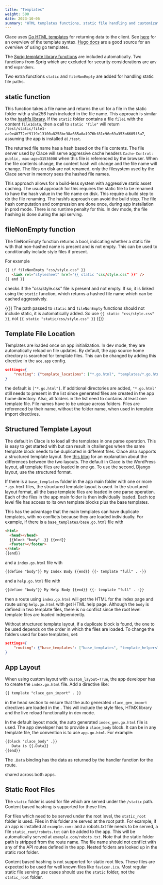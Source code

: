 ```yaml
---
title: "Templates"
weight: 500
date: 2023-10-06
summary: "HTML templates functions, static file handling and customizations"
---
```


Clace uses [Go HTML templates](https://pkg.go.dev/html/template@go1.21.2) for returning data to the client. See [here](https://pkg.go.dev/text/template@go1.21.2) for an overview of the template syntax. [Hugo docs](https://gohugo.io/templates/introduction/) are a good source for an overview of using go templates.

The [Sprig template library functions](http://masterminds.github.io/sprig/) are included automatically. Two functions from Sprig which are excluded for security considerations are `env` and `expandenv`.

Two extra functions `static` and `fileNonEmpty` are added for handling static file paths.

## static function

This function takes a file name and returns the url for a file in the static folder with a sha256 hash included in the file name. This approach is similar to the [hashfs library](https://github.com/benbjohnson/hashfs). If the `static` folder contains a file `file1` with the content `file1data`, then a call to `static "file"` will return `/test/static/file1-ca9e40772ef9119c13100a8258bc38a665a0a1976bf81c96e69a353b6605f5a7`, assuming the app is installed at `/test`.

The returned file name has a hash based on the file contents. The file server used by Clace will serve aggressive cache headers `Cache-Control: public, max-age=31536000` when this file is referenced by the browser. When the file contents change, the content hash will change and the file name will change. The files on disk are not renamed, only the filesystem used by the Clace server in memory sees the hashed file names.

This approach allows for a build-less system with aggressive static asset caching. The usual approach for this requires the static file to be renamed to have the hash value in the file name on disk. This require a build step to do the file renaming. The hashfs approach can avoid the build step. The file hash computation and compression are done once, during app installation in prod mode. There is no runtime penalty for this. In dev mode, the file hashing is done during the api serving.

## fileNonEmpty function

The fileNonEmpty function returns a bool, indicating whether a static file with that non-hashed name is present and is not empty. This can be used to conditionally include style files if present.

For example

<!-- prettier-ignore -->
```html
{{ if fileNonEmpty "css/style.css" }}
   <link rel="stylesheet" href="{{ static "css/style.css" }}" />
{{ end }}
```

<!-- prettier-ignore-end -->

checks if the "css/style.css" file is present and not empty. If so, it is linked using the `static` function, which returns a hashed file name which can be cached aggressively.

{{<callout type="warning" >}}
The path passed to `static` and `fileNonEmpty` functions should not include static, it is automatically added. So use `{{ static "css/style.css" }}`, not `{{ static "static/css/style.css" }}`
{{</callout>}}

## Template File Location

Templates are loaded once on app initialization. In dev mode, they are automatically reload on file updates. By default, the app source home directory is searched for template files. This can be changed by adding this directive in the `ace.app` config.

```json
settings={
    "routing": {"template_locations": ["*.go.html", "templates/*.go.html"]}
}
```

the default is `["*.go.html"]`. If additional directories are added, `"*.go.html"` still needs to present in the list since generated files are created in the app home directory. Also, all folders in the list need to contains at least one template file. File names have to be unique across folders. Files are referenced by their name, without the folder name, when used in template import directives.

## Structured Template Layout

The default in Clace is to load all the templates in one parse operation. This is easy to get started with but can result in challenges when the same template block needs to be duplicated in different files. Clace also supports a structured template layout. See [this blog](https://philipptanlak.com/web-frontends-in-go/#how-i-structure-my-templates) for an explanation about the differences between the two layouts. The default in Clace is the WordPress layout, all template files are loaded in one go. To use the second, Django layout, use the structured format.

If there is a `base_templates` folder in the app main folder with one or more `*.go.html` files, the structured template layout is used. In the structured layout format, all the base template files are loaded in one parse operation. Each of the files in the app main folder is then individually loaded. Each top level file has access to its own template blocks plus the base templates.

This has the advantage that the main templates can have duplicate templates, with no conflicts because they are loaded individually. For example, if there is a `base_templates/base.go.html` file with

```html
<html>
  <head></head>
  {{block "body" .}} {{end}}
  <footer></footer>
</html>
{{end}}
```

and a `index.go.html` file with

```html
{{define "body"}} My Index Body {{end}} {{- template "full" . -}}
```

and a `help.go.html` file with

```html
{{define "body"}} My Help Body {{end}} {{- template "full" . -}}
```

then a route using `index.go.html` will get the HTML for the index page and route using `help.go.html` with get HTML help page. Although the `body` is defined in two template files, there is no conflict since the root level template files are loaded independently.

Without structured template layout, if a duplicate block is found, the one to be used depends on the order in which the files are loaded. To change the folders used for base templates, set:

```json
settings={
    "routing": {"base_templates": ["base_templates", "template_helpers"]}
}
```

## App Layout

When using custom layout with `custom_layout=True`, the app developer has to create the `index.go.html` file. Add a directive like:

```html
{{ template "clace_gen_import" . }}
```

in the head section to ensure that the auto generated `clace_gen_import` directives are loaded in the . This will include the style files, HTMX library and the live reload functionality in dev mode.

In the default layout mode, the auto generated `index_gen.go.html` file is used. The app developer has to provide a `clace_body` block. It can be in any template file, the convention is to use `app.go.html`. For example:

<!-- prettier-ignore -->
```html
{{block "clace_body" .}}
   Data is {{.Data}}
{{end}}
```

<!-- prettier-ignore-end -->

The `.Data` binding has the data as returned by the handler function for the route.

shared across both apps.

## Static Root Files

The `static` folder is used for file which are served under the `/static` path. Content based hashing is supported for these files.

For files which need to be served under the root level, the `static_root` folder is used. Files in this folder are served at the root path. For example, if an app is installed at `example.com:` and a robots.txt file needs to be served, a file `static_root/robots.txt` can be added to the app. This will be automatically served at `example.com/robots.txt`. Note that the static folder path is stripped from the route name. The file name should not conflict with any of the API routes defined in the app. Nested folders are looked up in the static root folder.

Content based hashing is not supported for static root files. These files are expected to be used for well known files like `favicon.ico`. Most regular static file serving use cases should use the `static` folder, not the `static_root` folder.
